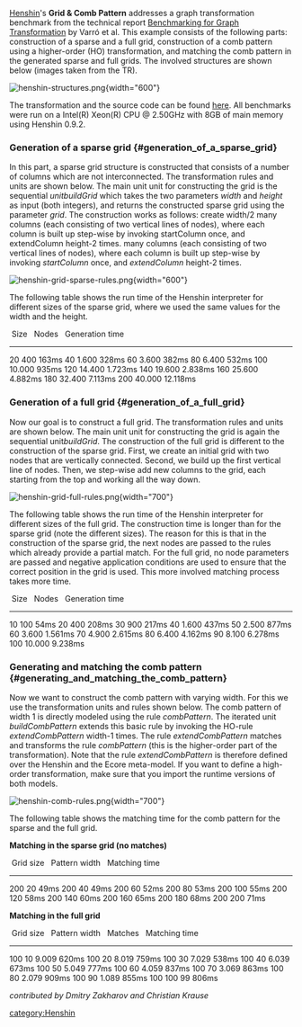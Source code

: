 [Henshin](Henshin "wikilink")\'s **Grid & Comb Pattern** addresses a
graph transformation benchmark from the technical report [Benchmarking
for Graph
Transformation](http://www.cs.bme.hu/~gervarro/publication/TUB-TR-05-EE17.pdf)
by Varró et al. This example consists of the following parts:
construction of a sparse and a full grid, construction of a comb pattern
using a higher-order (HO) transformation, and matching the comb pattern
in the generated sparse and full grids. The involved structures are
shown below (images taken from the TR).

![](henshin-structures.png "henshin-structures.png"){width="600"}

The transformation and the source code can be found
[here](https://git.eclipse.org/c/henshin/org.eclipse.emft.henshin.git/tree/plugins/org.eclipse.emf.henshin.examples/src/org/eclipse/emf/henshin/examples/combpattern).
All benchmarks were run on a Intel(R) Xeon(R) CPU @ 2.50GHz with 8GB of
main memory using Henshin 0.9.2.

### Generation of a sparse grid {#generation_of_a_sparse_grid}

In this part, a sparse grid structure is constructed that consists of a
number of columns which are not interconnected. The transformation rules
and units are shown below. The main unit unit for constructing the grid
is the sequential *unitbuildGrid* which takes the two parameters *width*
and *height* as input (both integers), and returns the constructed
sparse grid using the parameter *grid*. The construction works as
follows: create width/2 many columns (each consisting of two vertical
lines of nodes), where each column is built up step-wise by invoking
startColumn once, and extendColumn height-2 times. many columns (each
consisting of two vertical lines of nodes), where each column is built
up step-wise by invoking *startColumn* once, and *extendColumn* height-2
times.

![](henshin-grid-sparse-rules.png "henshin-grid-sparse-rules.png"){width="600"}

The following table shows the run time of the Henshin interpreter for
different sizes of the sparse grid, where we used the same values for
the width and the height.

   Size     Nodes     Generation time 
  -------- --------- -------------------
  20       400       163ms
  40       1.600     328ms
  60       3.600     382ms
  80       6.400     532ms
  100      10.000    935ms
  120      14.400    1.723ms
  140      19.600    2.838ms
  160      25.600    4.882ms
  180      32.400    7.113ms
  200      40.000    12.118ms

### Generation of a full grid {#generation_of_a_full_grid}

Now our goal is to construct a full grid. The transformation rules and
units are shown below. The main unit unit for constructing the grid is
again the sequential unit*buildGrid*. The construction of the full grid
is different to the construction of the sparse grid. First, we create an
initial grid with two nodes that are vertically connected. Second, we
build up the first vertical line of nodes. Then, we step-wise add new
columns to the grid, each starting from the top and working all the way
down.

![](henshin-grid-full-rules.png "henshin-grid-full-rules.png"){width="700"}

The following table shows the run time of the Henshin interpreter for
different sizes of the full grid. The construction time is longer than
for the sparse grid (note the different sizes). The reason for this is
that in the construction of the sparse grid, the next nodes are passed
to the rules which already provide a partial match. For the full grid,
no node parameters are passed and negative application conditions are
used to ensure that the correct position in the grid is used. This more
involved matching process takes more time.

   Size     Nodes     Generation time 
  -------- --------- -------------------
  10       100       54ms
  20       400       208ms
  30       900       217ms
  40       1.600     437ms
  50       2.500     877ms
  60       3.600     1.561ms
  70       4.900     2.615ms
  80       6.400     4.162ms
  90       8.100     6.278ms
  100      10.000    9.238ms

### Generating and matching the comb pattern {#generating_and_matching_the_comb_pattern}

Now we want to construct the comb pattern with varying width. For this
we use the transformation units and rules shown below. The comb pattern
of width 1 is directly modeled using the rule *combPattern*. The
iterated unit *buildCombPattern* extends this basic rule by invoking the
HO-rule *extendCombPattern* width-1 times. The rule *extendCombPattern*
matches and transforms the rule *combPattern* (this is the higher-order
part of the transformation). Note that the rule *extendCombPattern* is
therefore defined over the Henshin and the Ecore meta-model. If you want
to define a high-order transformation, make sure that you import the
runtime versions of both models.

![](henshin-comb-rules.png "henshin-comb-rules.png"){width="700"}

The following table shows the matching time for the comb pattern for the
sparse and the full grid.

**Matching in the sparse grid (no matches)**

   Grid size     Pattern width     Matching time 
  ------------- ----------------- -----------------
  200           20                49ms
  200           40                49ms
  200           60                52ms
  200           80                53ms
  200           100               55ms
  200           120               58ms
  200           140               60ms
  200           160               65ms
  200           180               68ms
  200           200               71ms

**Matching in the full grid**

   Grid size     Pattern width     Matches     Matching time 
  ------------- ----------------- ----------- -----------------
  100           10                9.009       620ms
  100           20                8.019       759ms
  100           30                7.029       538ms
  100           40                6.039       673ms
  100           50                5.049       777ms
  100           60                4.059       837ms
  100           70                3.069       863ms
  100           80                2.079       909ms
  100           90                1.089       855ms
  100           100               99          806ms

*contributed by Dmitry Zakharov and Christian Krause*

[category:Henshin](category:Henshin "wikilink")

